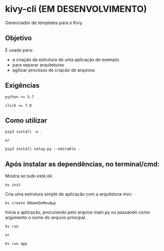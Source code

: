 # kivy-cli (EM DESENVOLVIMENTO)
Gerenciador de templates para o Kivy.

## Objetivo
É usado para:
- a criação da estrutura de uma aplicação de exemplo.
- para separar arquiteturas
- agilizar processo de criação de arquivos

## Exigências
```
python >= 3.7

click == 7.0
```

## Como utilizar
```
pip3 install -e .

or

pip3 install setup.py --editable .
```

## Após instalar as dependências, no terminal/cmd:

Mostra se tudo está ok:
```
kv init
```

Cria uma estrutura simple de aplicação com a arquitetura mvc:
```
kv create ONomeDoMeuApp
```

Inicia a aplicação, procurando pelo arquivo main.py ou passando como argumento o nome do arquivo principal.
```
kv run

or

kv run app
```
